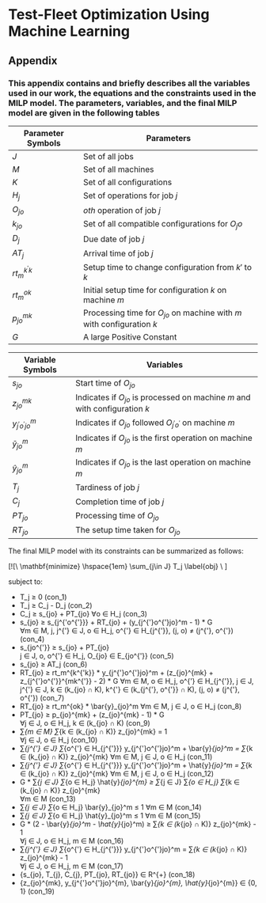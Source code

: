 # Test-Fleet Optimization Using Machine Learning
## Appendix 
### This appendix contains and briefly describes all the variables used in our work, the equations and the constraints used in the MILP model. The parameters, variables, and the final MILP model are given in the following tables


| Parameter Symbols  | Parameters                                            |
|--------------------|-------------------------------------------------------|
| $J$                | Set of all jobs                                       |
| $M$                | Set of all machines                                   |
| $K$                | Set of all configurations                             |
| $H_j$              | Set of operations for job $j$                         |
| $O_{jo}$           | $oth$ operation of job $j$                            |
| $k_{jo}$           | Set of all compatible configurations for $O_jo$       |
| $D_j$              | Due date of job $j$                                   |
| $AT_{j}$           | Arrival time of job $j$                               |
| $rt_m^{k^{'}k}$    | Setup time to change configuration from $k′$ to $k$   |
| $rt_m^{ok}$        | Initial setup time for configuration $k$ on machine $m$|
| $p_{jo}^{mk}$      | Processing time for $O_{jo}$ on machine with $m$ with configuration $k$|
| $G$                | A large Positive Constant                             |

| Variable Symbols          | Variables                                       |
|---------------------------|-------------------------------------------------|
| $s_{jo}$                  | Start time of $O_{jo}$                         |
| $z_{jo}^{mk}$             | Indicates if $O_{jo}$ is processed on machine $m$ and with configuration $k$ |
| $y_{j^{'}o^{'}jo}^{m}$    | Indicates if $O_{jo}$ followed $O_{j^{'}o^{'}}$ on machine $m$ |
| $\bar{y}_{jo}^{m}$        | Indicates if $O_{jo}$ is the first operation on machine $m$ |
| $\hat{y}_{jo}^{m}$        | Indicates if $O_{jo}$ is the last operation on machine $m$ |
| $T_j$                     | Tardiness of job $j$                            |
| $C_j$                     | Completion time of job $j$                      |
| $PT_{jo}$                 | Processing time of $O_{jo}$                     |
| $RT_{jo}$                 | The setup time taken for $O_{jo}$               |

The final MILP model with its constraints can be summarized as follows:

[![\\ \mathbf{minimize} \hspace{1em} \sum_{j\in J} T_j \label{obj} \\ ]

subject to:

- T_j ≥ 0   (con_1)
- T_j ≥ C_j - D_j   (con_2)
- C_j ≥ s_{jo} + PT_{jo}   ∀o ∈ H_j  (con_3)
- s_{jo} ≥ s_{j^{'o^{'}}} + RT_{jo} + (y_{j^{'}o^{'}jo}^m - 1) * G  
  ∀m ∈ M, j, j^{'} ∈ J, o ∈ H_j, o^{'} ∈ H_{j^{'}}, (j, o) ≠ (j^{'}, o^{'}) (con_4)
- s_{jo^{'}} ≥ s_{jo} + PT_{jo}  
  j ∈ J, o, o^{'} ∈ H_j, O_{jo} ∈ E_{jo^{'}} (con_5)
- s_{jo} ≥ AT_j   (con_6)
- RT_{jo} ≥ rt_m^{k^{'k}} * y_{j^{'}o^{'}jo}^m + (z_{jo}^{mk} + z_{j^{'}o^{'}}^{mk^{'}} - 2) * G 
  ∀m ∈ M, o ∈ H_j, o^{'} ∈ H_{j^{'}}, j ∈ J, j^{'} ∈ J, 
  k ∈ (k_{jo} ∩ K), k^{'} ∈ (k_{j^{'}, o^{'}} ∩ K), (j, o) ≠ (j^{'}, o^{'}) (con_7)
- RT_{jo} ≥ rt_m^{ok} * \bar{y}_{jo}^m   ∀m ∈ M, j ∈ J, o ∈ H_j (con_8)
- PT_{jo} ≥ p_{jo}^{mk} + (z_{jo}^{mk} - 1) * G   
  ∀j ∈ J, o ∈ H_j, k ∈ (k_{jo} ∩ K) (con_9)
- ∑_{m ∈ M} ∑_{k ∈ (k_{jo} ∩ K)} z_{jo}^{mk} = 1   
  ∀j ∈ J, o ∈ H_j (con_10)
- ∑_{j^{'} ∈ J} ∑_{o^{'} ∈ H_{j^{'}}} y_{j^{'}o^{'}jo}^m + \bar{y}_{jo}^m = ∑_{k ∈ (k_{jo} ∩ K)} z_{jo}^{mk} 
  ∀m ∈ M, j ∈ J, o ∈ H_j (con_11)
- ∑_{j^{'} ∈ J} ∑_{o^{'} ∈ H_{j^{'}}} y_{j^{'}o^{'}jo}^m + \hat{y}_{jo}^m = ∑_{k ∈ (k_{jo} ∩ K)} z_{jo}^{mk} 
  ∀m ∈ M, j ∈ J, o ∈ H_j (con_12)
- G * ∑_{j ∈ J} ∑_{o ∈ H_j} \hat{y}_{jo}^{m} ≥ ∑_{j ∈ J} ∑_{o ∈ H_j} ∑_{k ∈ (k_{jo} ∩ K)} z_{jo}^{mk}   
  ∀m ∈ M (con_13)
- ∑_{j ∈ J} ∑_{o ∈ H_j} \bar{y}_{jo}^m ≤ 1   ∀m ∈ M (con_14)
- ∑_{j ∈ J} ∑_{o ∈ H_j} \hat{y}_{jo}^m ≤ 1   ∀m ∈ M (con_15)
- G * (2 - \bar{y}_{jo}^m - \hat{y}_{jo}^m) ≥ ∑_{k ∈ (k_{jo} ∩ K)} z_{jo}^{mk} - 1   
  ∀j ∈ J, o ∈ H_j, m ∈ M (con_16)
- ∑_{j^{'} ∈ J} ∑_{o^{'} ∈ H_{j^{'}}} y_{j^{'}o^{'}jo}^m = ∑_{k ∈ (k_{jo} ∩ K)} z_{jo}^{mk} - 1   
  ∀j ∈ J, o ∈ H_j, m ∈ M (con_17)
- \{s_{jo}, T_{j}, C_{j}, PT_{jo}, RT_{jo}\} ∈ R^{+}   (con_18)
- \{z_{jo}^{mk}, y_{j^{'}o^{'}jo}^{m}, \bar{y}_{jo}^{m}, \hat{y}_{jo}^{m}\} ∈ \{0, 1\}   (con_19)
